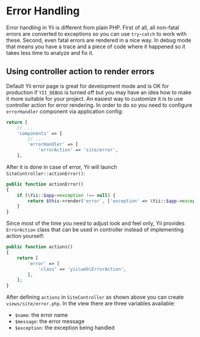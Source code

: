 Error Handling
==============

Error handling in Yii is different from plain PHP. First of all, all non-fatal errors are converted to exceptions so
you can use `try`-`catch` to work with these. Second, even fatal errors are rendered in a nice way. In debug mode that
means you have a trace and a piece of code where it happened so it takes less time to analyze and fix it.

Using controller action to render errors
----------------------------------------

Default Yii error page is great for development mode and is OK for production if `YII_DEBUG` is turned off but you may
have an idea how to make it more suitable for your project. An easiest way to customize it is to use controller action
for error rendering. In order to do so you need to configure `errorHandler` component via application config:

```php
return [
    // ...
    'components' => [
        // ...
        'errorHandler' => [
            'errorAction' => 'site/error',
    ],
```

After it is done in case of error, Yii will launch `SiteController::actionError()`:

```php
public function actionError()
{
    if (\Yii::$app->exception !== null) {
        return $this->render('error', ['exception' => \Yii::$app->exception]);
    }
}
```

Since most of the time you need to adjust look and feel only, Yii provides `ErrorAction` class that can be used in
controller instead of implementing action yourself:

```php
public function actions()
{
    return [
        'error' => [
            'class' => 'yii\web\ErrorAction',
        ],
    ];
}
```

After defining `actions` in `SiteController` as shown above you can create `views/site/error.php`. In the view there
are three variables available:

- `$name`: the error name
- `$message`: the error message
- `$exception`: the exception being handled

